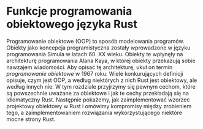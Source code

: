 # Funkcje programowania obiektowego języka Rust

Programowanie obiektowe (OOP) to sposób modelowania programów. Obiekty jako
koncepcja programistyczna zostały wprowadzone w języku programowania Simula w
latach 60. XX wieku. Obiekty te wpłynęły na architekturę programowania Alana Kaya, w której
obiekty przekazują sobie nawzajem wiadomości. Aby opisać tę architekturę, ukuł on
termin *programowanie obiektowe* w 1967 roku. Wiele konkurujących definicji
opisuje, czym jest OOP, a według niektórych z nich Rust jest obiektowy,
ale według innych nie. W tym rozdziale przyjrzymy się pewnym cechom,
które są powszechnie uważane za obiektowe i jak te cechy
przekładają się na idiomatyczny Rust. Następnie pokażemy, jak zaimplementować
wzorzec projektowy obiektowy w Rust i omówimy kompromisy między zrobieniem tego,
a zaimplementowaniem rozwiązania wykorzystującego niektóre mocne strony Rust.
